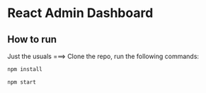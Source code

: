 # React Admin Dashboard

## How to run

Just the usuals ===> Clone the repo, run the following commands:

```sh
npm install

npm start
```
